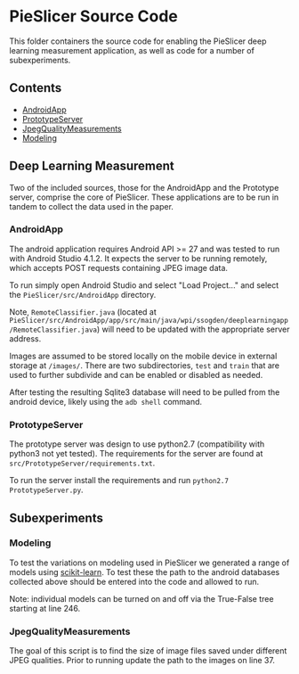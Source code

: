 # PieSlicer Source Code

This folder containers the source code for enabling the PieSlicer deep learning measurement application, as well as code for a number of subexperiments.

## Contents

- [AndroidApp](#androidapp)
- [PrototypeServer](#prototypeserver)
- [JpegQualityMeasurements](#jpegqualitymeasurements)
- [Modeling](#modeling)

## Deep Learning Measurement

Two of the included sources, those for the AndroidApp and the Prototype server, comprise the core of PieSlicer.
These applications are to be run in tandem to collect the data used in the paper.

### AndroidApp

The android application requires Android API >= 27 and was tested to run with Android Studio 4.1.2.
It expects the server to be running remotely, which accepts POST requests containing JPEG image data.

To run simply open Android Studio and select "Load Project..." and select the `PieSlicer/src/AndroidApp` directory.

Note, `RemoteClassifier.java` (located at `PieSlicer/src/AndroidApp/app/src/main/java/wpi/ssogden/deeplearningapp/RemoteClassifier.java`) will need to be updated with the appropriate server address.

Images are assumed to be stored locally on the mobile device in external storage at `/images/`.
There are two subdirectories, `test` and `train` that are used to further subdivide and can be enabled or disabled as needed.

After testing the resulting Sqlite3 database will need to be pulled from the android device, likely using the `adb shell` command.

### PrototypeServer

The prototype server was design to use python2.7 (compatibility with python3 not yet tested).
The requirements for the server are found at `src/PrototypeServer/requirements.txt`.

To run the server install the requirements and run `python2.7 PrototypeServer.py`.

## Subexperiments

### Modeling

To test the variations on modeling used in PieSlicer we generated a range of models using [scikit-learn](https://scikit-learn.org/).
To test these the path to the android databases collected above should be entered into the code and allowed to run.

Note: individual models can be turned on and off via the True-False tree starting at line 246.

### JpegQualityMeasurements

The goal of this script is to find the size of image files saved under different JPEG qualities.
Prior to running update the path to the images on line 37.

